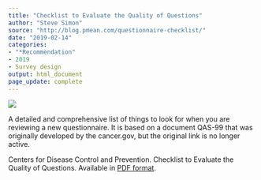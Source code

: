 ```yaml
---
title: "Checklist to Evaluate the Quality of Questions"
author: "Steve Simon"
source: "http://blog.pmean.com/questionnaire-checklist/"
date: "2019-02-14"
categories:
- "*Recommendation"
- 2019
- Survey design
output: html_document
page_update: complete
---
```


![](http://www.pmean.com/new-images/19/questionnaire-checklist01.png)

<div class="notes">

A detailed and comprehensive list of things to look for when you are reviewing a new questionnaire. It is based on a document QAS-99 that was originally developed by the cancer.gov, but the original link is no longer active.

Centers for Disease Control and Prevention. Checklist to Evaluate the Quality of Questions. Available in [PDF format][cdc1].

[cdc1]: https://www.cdc.gov/healthyyouth/evaluation/pdf/brief15.pdf

</div>
